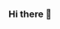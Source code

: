 ### Hi there 👋

<!--
**bagash23/bagash23** is a ✨ _special_ ✨ repository because its `README.md` (this file) appears on your GitHub profile.

Here are some ideas to get you started:

- 🔭 I’m currently working on Freelance
- 🌱 I’m currently learning React Native & Kotlin
- 👯 I’m looking to collaborate on React Native
- 🤔 I’m looking for help with Stackoverflow
- 💬 Ask me about Anything
- 📫 How to reach me: [E-mail](mailto:haryadib89@gmail.com) &mdash; [Instagram](https://www.instagram.com/bagash03/)
- 😄 Pronouns: He/Him
- ⚡ Fun fact: :computer:
-->
